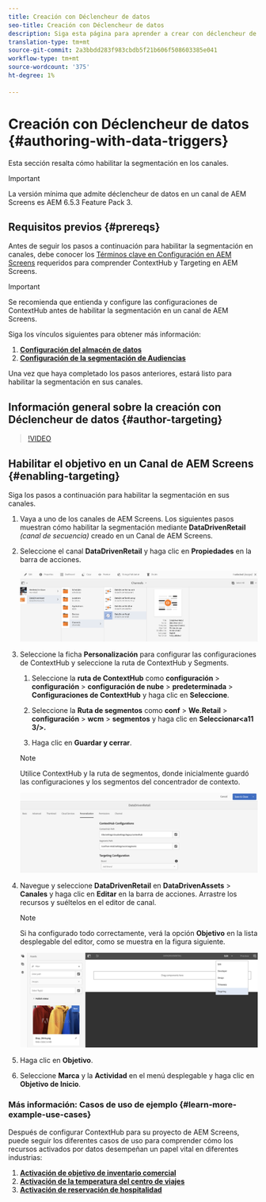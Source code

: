 ```yaml
---
title: Creación con Déclencheur de datos
seo-title: Creación con Déclencheur de datos
description: Siga esta página para aprender a crear con déclencheur de datos.
translation-type: tm+mt
source-git-commit: 2a3bbdd283f983cbdb5f21b606f508603385e041
workflow-type: tm+mt
source-wordcount: '375'
ht-degree: 1%

---
```



# Creación con Déclencheur de datos {#authoring-with-data-triggers}

Esta sección resalta cómo habilitar la segmentación en los canales.

>[!IMPORTANT]
>
>La versión mínima que admite déclencheur de datos en un canal de AEM Screens es AEM 6.5.3 Feature Pack 3.

## Requisitos previos {#prereqs}

Antes de seguir los pasos a continuación para habilitar la segmentación en canales, debe conocer los [Términos clave en Configuración en AEM Screens](configuring-context-hub.md) requeridos para comprender ContextHub y Targeting en AEM Screens.

>[!IMPORTANT]
>
>Se recomienda que entienda y configure las configuraciones de ContextHub antes de habilitar la segmentación en un canal de AEM Screens.

Siga los vínculos siguientes para obtener más información:

1. **[Configuración del almacén de datos](configuring-context-hub.md)**
1. **[Configuración de la segmentación de Audiencias](configuring-context-hub.md)**

Una vez que haya completado los pasos anteriores, estará listo para habilitar la segmentación en sus canales.

## Información general sobre la creación con Déclencheur de datos {#author-targeting}

>[!VIDEO](https://video.tv.adobe.com/v/31921)

## Habilitar el objetivo en un Canal de AEM Screens {#enabling-targeting}

Siga los pasos a continuación para habilitar la segmentación en sus canales.

1. Vaya a uno de los canales de AEM Screens. Los siguientes pasos muestran cómo habilitar la segmentación mediante **DataDrivenRetail** *(canal de secuencia)* creado en un Canal de AEM Screens.

1. Seleccione el canal **DataDrivenRetail** y haga clic en **Propiedades** en la barra de acciones.

   ![screen_shot_2019-05-01at43332pm](assets/screen_shot_2019-05-01at43332pm.png)

1. Seleccione la ficha **Personalización** para configurar las configuraciones de ContextHub y seleccione la ruta de ContextHub y Segments.

   1. Seleccione la **ruta de ContextHub** como **configuración** > **configuración** > **configuración de nube** > **predeterminada** > **Configuraciones de ContextHub** y haga clic en **Seleccione**.

   1. Seleccione la **Ruta de segmentos** como **conf** > **We.Retail** > **configuración** > **wcm** > **segmentos** y haga clic en **Seleccionar&lt;a11 3/>.**

   1. Haga clic en **Guardar y cerrar**.
   >[!NOTE]
   >
   >Utilice ContextHub y la ruta de segmentos, donde inicialmente guardó las configuraciones y los segmentos del concentrador de contexto.

   ![screen_shot_2019-05-01at44030pm](assets/screen_shot_2019-05-01at44030pm.png)

1. Navegue y seleccione **DataDrivenRetail** en **DataDrivenAssets** > **Canales** y haga clic en **Editar** en la barra de acciones. Arrastre los recursos y suéltelos en el editor de canal.

   >[!NOTE]
   >
   >Si ha configurado todo correctamente, verá la opción **Objetivo** en la lista desplegable del editor, como se muestra en la figura siguiente.

   ![screen_shot_2019-05-01at44231pm](assets/screen_shot_2019-05-01at44231pm.png)

1. Haga clic en **Objetivo**.

1. Seleccione **Marca** y la **Actividad** en el menú desplegable y haga clic en **Objetivo de Inicio**.

### Más información: Casos de uso de ejemplo {#learn-more-example-use-cases}

Después de configurar ContextHub para su proyecto de AEM Screens, puede seguir los diferentes casos de uso para comprender cómo los recursos activados por datos desempeñan un papel vital en diferentes industrias:

1. **[Activación de objetivo de inventario comercial](retail-inventory-activation.md)**
1. **[Activación de la temperatura del centro de viajes](local-temperature-activation.md)**
1. **[Activación de reservación de hospitalidad](hospitality-reservation-activation.md)**
